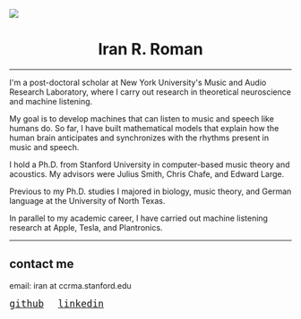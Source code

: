 <p align="txt-align: center;">
  <img src="media/waves.jpg" style="max-width: 100%; height: auto;" />
</p>
<center> <h1>Iran R. Roman</h1> </center>

---

I'm a post-doctoral scholar at New York University's Music and Audio Research Laboratory, where I carry out research in theoretical neuroscience and machine listening. 

My goal is to develop machines that can listen to music and speech like humans do. So far, I have built mathematical models that explain how the human brain anticipates and synchronizes with the rhythms present in music and speech. 

I hold a Ph.D. from Stanford University in computer-based music theory and acoustics. My advisors were Julius Smith, Chris Chafe, and Edward Large. 

Previous to my Ph.D. studies I majored in biology, music theory, and German language at the University of North Texas.

In parallel to my academic career, I have carried out machine listening research at Apple, Tesla, and Plantronics. 

---

## contact me

email: iran at ccrma.stanford.edu
<pre>
<a href=
https://www.github.com/iranroman
style="font-size: 17px;" >github</a>   <a href=
https://www.linkedin.com/in/iran-roman
style="font-size: 17px;" >linkedin</a>   
</pre>
